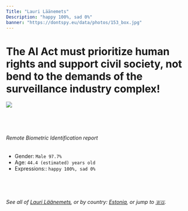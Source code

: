 ```yaml
---
Title: "Lauri Läänemets"
Description: "happy 100%, sad 0%"
banner: "https://dontspy.eu/data/photos/153_box.jpg"
---
```


# The AI Act must prioritize human rights and support civil society, not bend to the demands of the surveillance industry complex!

<link rel="stylesheet" type="text/css" href="/css/blog.css" />

<div class="is-fake" hidden>

_This image is **clearly fake**_, yet we [continue to collect them because the AI Act negotiations](/blog/why-deepfake/) are heading in a direction that will only make people's lives more complicated. For a more in-depth explanation, read: [Double threat: why losing the battle against Face Biometrics would fuel the proliferation of deepfakes](/blog/the-dual-threat-how-losing-the-biometric-battle-fuels-deepfake-proliferation/).


</div>

<!-- <img src="https://dontspy.eu/data/photos/54_box.jpg" /> -->
<img src="https://dontspy.eu/data/photos/153_box.jpg" />

## <br>

###### Remote Biometric Identification report

* <span class="label">Gender:</span> `Male 97.7%`
* <span class="label">Age:</span> `44.4 (estimated) years old`
* <span class="label">Expressions::</span> `happy 100%, sad 0%`

## <br>

###### See all of [Lauri Läänemets](/policymaker#Lauri%20L%C3%A4%C3%A4nemets), or by country: [Estonia](/country#Estonia), or jump to [🇧🇬](/x/120).

## <br>
